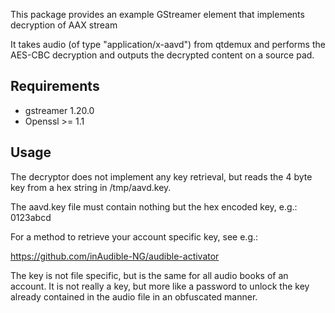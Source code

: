 This package provides an example GStreamer element that implements
decryption of AAX stream

It takes audio (of type "application/x-aavd")
from qtdemux and performs the AES-CBC decryption and outputs the decrypted
content on a source pad.

Requirements
------------
*    gstreamer 1.20.0
*    Openssl >= 1.1

Usage
-----
The decryptor does not implement any key retrieval, but reads the 4 byte key
from a hex string in /tmp/aavd.key.

The aavd.key file must contain nothing but the hex encoded key, e.g.:
    0123abcd

For a method to retrieve your account specific key, see e.g.:

https://github.com/inAudible-NG/audible-activator

The key is not file specific, but is the same for all audio books of
an account. It is not really a key, but more like a password to unlock the
key already contained in the audio file in an obfuscated manner.
